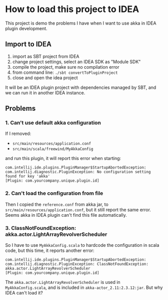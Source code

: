 How to load this project to IDEA
====================================

This project is demo the problems I have when I want to use akka in IDEA plugin development.

Import to IDEA
---------------

1. import as SBT project from IDEA
2. change project settings, select an IDEA SDK as "Module SDK"
3. compile the project, make sure no compilation error
4. from command line: `./sbt convertToPluginProject`
5. close and open the idea project

It will be an IDEA plugin project with dependencies managed by SBT, and we can run it in another IDEA instance.

Problems
---------

### 1. Can't use default akka configuration

If I removed:

- `src/main/resources/application.conf`
- `src/main/scala/freewind/MyAkkaConfig`

and run this plugin, it will report this error when starting:

```
com.intellij.ide.plugins.PluginManager$StartupAbortedException: 
com.intellij.diagnostic.PluginException: No configuration setting found for key 'akka' 
[Plugin: com.yourcompany.unique.plugin.id]
```

### 2. Can't load the configuration from file

Then I copied the `reference.conf` from akka jar, to `src/main/resources/application.conf`, but it still report the same error. Seems akka in IDEA plugin can't find this file automatically.

### 3. ClassNotFoundException: akka.actor.LightArrayRevolverScheduler 

So I have to use `MyAkkaConfig.scala` to hardcode the configuration in scala code, but this time, it reports another error:

```
com.intellij.ide.plugins.PluginManager$StartupAbortedException: 
com.intellij.diagnostic.PluginException: ClassNotFoundException: akka.actor.LightArrayRevolverScheduler
[Plugin: com.yourcompany.unique.plugin.id]
```

The `akka.actor.LightArrayRevolverScheduler` is used in `MyAkkaConfig.scala`, and is included in `akka-actor_2.11:2.3.12:jar`. But why IDEA can't load it?


